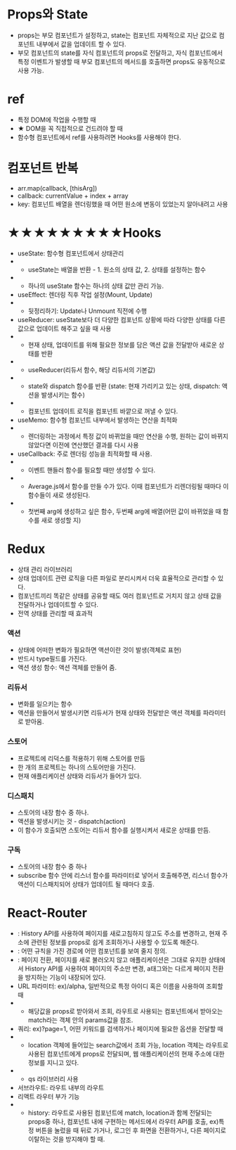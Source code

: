 # Props와 State

- props는 부모 컴포넌트가 설정하고, state는 컴포넌트 자체적으로 지난 값으로 컴포넌트 내부에서 값을 업데이트 할 수 있다.
- 부모 컴포넌트의 state를 자식 컴포넌트의 props로 전달하고, 자식 컴포넌트에서 특정 이벤트가 발생할 때 부모 컴포넌트의 메서드를 호출하면 props도 유동적으로 사용 가능.

# ref

- 특정 DOM에 작업을 수행할 때
- ★ DOM을 꼭 직접적으로 건드려야 할 때
- 함수형 컴포넌트에서 ref를 사용하려면 Hooks를 사용해야 한다.

# 컴포넌트 반복

- arr.map(callback, [thisArg])
- callback: currentValue + index + array
- key: 컴포넌트 배열을 렌더링했을 때 어떤 원소에 변동이 있었는지 알아내려고 사용

# ★★★★★★★★★Hooks

- useState: 함수형 컴포넌트에서 상태관리
- - useState는 배열을 반환 - 1. 원소의 상태 값, 2. 상태를 설정하는 함수
- - 하나의 useState 함수는 하나의 상태 값만 관리 가능.
- useEffect: 렌더링 직후 작업 설정(Mount, Update)
- - 뒷정리하기: Update나 Unmount 직전에 수행
- useReducer: useState보다 더 다양한 컴포넌트 상황에 따라 다양한 상태를 다른 값으로 업데이트 해주고 싶을 때 사용
- - 현재 상태, 업데이트를 위해 필요한 정보를 담은 액션 값을 전달받아 새로운 상태를 반환
- - useReducer(리듀서 함수, 해당 리듀서의 기본값)
- - state와 dispatch 함수를 반환 (state: 현재 가리키고 있는 상태, dispatch: 액션을 발생시키는 함수)
- - 컴포넌트 업데이트 로직을 컴포넌트 바깥으로 꺼낼 수 있다.
- useMemo: 함수형 컴포넌트 내부에서 발생하는 연산을 최적화
- - 렌더링하는 과정에서 특정 값이 바뀌었을 때만 연산을 수행, 원하는 값이 바뀌지 않았다면 이전에 연산했던 결과를 다시 사용
- useCallback: 주로 렌더링 성능을 최적화할 때 사용.
- - 이벤트 핸들러 함수를 필요할 때만 생성할 수 있다.
- - Average.js에서 함수를 만들 수가 있다. 이때 컴포넌트가 리렌더링될 때마다 이 함수들이 새로 생성된다.
- - 첫번째 arg에 생성하고 싶은 함수, 두번째 arg에 배열(어떤 값이 바뀌었을 때 함수를 새로 생성할 지)

# Redux

- 상태 관리 라이브러리
- 상태 업데이트 관련 로직을 다른 파일로 분리시켜서 더욱 효율적으로 관리할 수 있다.
- 컴포넌트끼리 똑같은 상태를 공유할 때도 여러 컴포넌트로 거치지 않고 상태 값을 전달하거나 업데이트할 수 있다.
- 전역 상태를 관리할 때 효과적

### 액션

- 상태에 어떠한 변화가 필요하면 액션이란 것이 발생(객체로 표현)
- 반드시 type필드를 가진다.
- 액션 생성 함수: 액션 객체를 만들어 줌.

### 리듀서

- 변화를 일으키는 함수
- 액션을 만들어서 발생시키면 리듀서가 현재 상태와 전달받은 액션 객체를 파라미터로 받아옴.

### 스토어

- 프로젝트에 리덕스를 적용하기 위해 스토어를 만듬
- 한 개의 프로젝트는 하나의 스토어만을 가진다.
- 현재 애플리케이션 상태와 리듀서가 들어가 있다.

### 디스패치

- 스토어의 내장 함수 중 하나.
- 액션을 발생시키는 것 - dispatch(action)
- 이 함수가 호출되면 스토어는 리듀서 함수를 실행시켜서 새로운 상태를 만듬.

### 구독

- 스토어의 내장 함수 중 하나
- subscribe 함수 안에 리스너 함수를 파라미터로 넣어서 호출해주면, 리스너 함수가 액션이 디스패치되어 상태가 업데이트 될 때마다 호출.

# React-Router

- <BrowserRouter />: History API를 사용하여 페이지를 새로고침하지 않고도 주소를 변경하고, 현재 주소에 관련된 정보를 props로 쉽게 조회하거나 사용할 수 있도록 해준다.
- <Route path component />: 어떤 규칙을 가진 경로에 어떤 컴포넌트를 보여 줄지 정의.
- <Link to />: 페이지 전환, 페이지를 새로 불러오지 않고 애플리케이션은 그대로 유지한 상태에서 History API를 사용하여 페이지의 주소만 변경, a태그와는 다르게 페이지 전환을 방지하는 기능이 내장되어 있다.
- URL 파라미터: ex)/alpha, 일반적으로 특정 아이디 혹은 이름을 사용하여 조회할 때
- - 해당값을 props로 받아와서 조회, 라우트로 사용되는 컴포넌트에서 받아오는 match라는 객체 안의 params값을 참조.
- 쿼리: ex)?page=1, 어떤 키워드를 검색하거나 페이지에 필요한 옵션을 전달할 때
- - location 객체에 들어있는 search값에서 조회 가능, location 객체는 라우트로 사용된 컴포넌트에게 props로 전달되며, 웹 애플리케이션의 현재 주소에 대한 정보를 지니고 있다.
- - qs 라이브러리 사용
- 서브라우트: 라우트 내부의 라우트
- 리액트 라우터 부가 기능
- - history: 라우트로 사용된 컴포넌트에 match, location과 함께 전달되는 props중 하나, 컴포넌트 내에 구현하는 메서드에서 라우터 API를 호출, ex)특정 버튼을 눌렀을 때 뒤로 가거나, 로그인 후 화면을 전환하거나, 다른 페이지로 이탈하는 것을 방지해야 할 때.
